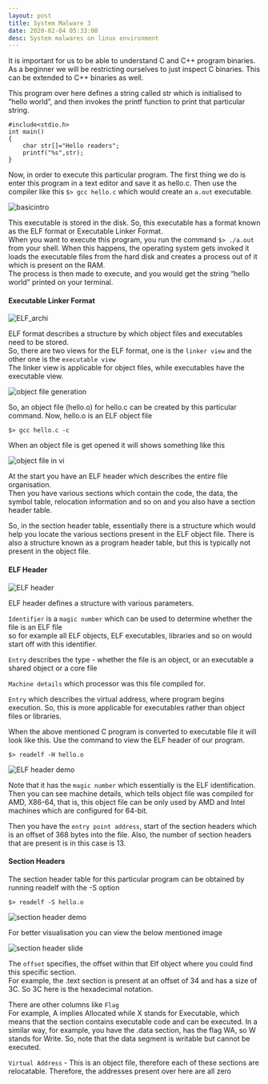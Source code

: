 ```yaml
---
layout: post
title: System Malware 3
date: 2020-02-04 05:33:00
desc: System malwares on linux environment
---
```


It is important for us to be able to understand C and C++ program binaries. As a beginner we will be restricting ourselves to just inspect
C binaries. This can be extended to C++ binaries as well.  

This program over here defines a string called str which is initialised to “hello world”, and then invokes the printf function to print
that particular string.  

```
#include<stdio.h>
int main()
{
	char str[]="Hello readers";
	printf("%s",str);
}
```

Now, in order to execute this particular program. The first thing we do is enter this program in a text editor and save it as hello.c. Then use the compiler like this
`$> gcc hello.c` which would create an `a.out` executable.   

![basicintro](https://user-images.githubusercontent.com/17383454/73702928-3ad24c00-4714-11ea-9de8-4a7298523ee9.png)  

This executable is stored in the disk. So, this executable has a format known as the ELF format or Executable Linker Format.  
When you want to execute this program, you run the command `$> ./a.out` from your shell. When this happens, the operating system gets invoked it loads the executable files from the
hard disk and creates a process out of it which is present on the RAM.  
The process is then made to execute, and you would get the string “hello world” printed on your terminal.

#### Executable Linker Format  

![ELF_archi](https://user-images.githubusercontent.com/17383454/73702982-69e8bd80-4714-11ea-8a1a-c7782c5a8683.png)    

ELF format describes a structure by which object files and executables need to be stored.  
So, there are two views for the ELF format, one is the `linker view` and the other one is the `executable view`  
The linker view is applicable for object files, while executables have the executable view.  

![object file generation](https://user-images.githubusercontent.com/17383454/73703002-871d8c00-4714-11ea-9df5-a8ba859a4fca.png)  

So, an object file (hello.o) for hello.c  can be created by this particular command. Now, hello.o is an ELF object file  

```$> gcc hello.c -c ```

When an object file is get opened it will shows something like this   

![object file in vi](https://user-images.githubusercontent.com/17383454/73703013-94d31180-4714-11ea-80a4-58cb1c84113a.png)  

At the start you have an ELF header which describes the entire file organisation.  
Then you have various sections which contain the code, the data, the symbol table, relocation information and so on and you also have a section header table.    

So, in the section header table, essentially there is a structure which would help you locate the various sections present in the ELF object file. There is also a structure known as a program header table, but this is typically not present in the object file.

#### ELF Header  

![ELF header](https://user-images.githubusercontent.com/17383454/73703306-7e798580-4715-11ea-903d-01a31878bcb5.png)  

ELF header defines a structure with various parameters.   

`Identifier` is a `magic number` which can be used to determine whether the file is an ELF file  
so for example all ELF objects, ELF executables, libraries and so on would start off with this identifier.  

`Entry` describes the type -  whether the file is an object, or an executable a shared object or a core file  

`Machine details` which processor was this file compiled for.  

`Entry` which describes the virtual address, where program begins execution. So, this is more applicable for executables rather than object files or libraries.

When the above mentioned C program is converted to executable file it will look like this. Use the command to view the ELF header of our program.  

`$> readelf -H hello.o`

![ELF header demo](https://user-images.githubusercontent.com/17383454/73703887-80dcdf00-4717-11ea-864f-10ee3bd667a1.png)  

Note that it has the `magic number` which essentially is the ELF identification. Then you can see machine details, which tells object file was compiled for AMD, X86-64, that is, this object
file can be only used by AMD and Intel machines which are configured for 64-bit.  

Then you have the `entry point address`, start of the section headers which is an offset of 368 bytes into the file. Also, the number of section
headers that are present is in this case is 13.


#### Section Headers  

The section header table for this particular program can be obtained by running readelf with the -S option

`$> readelf -S hello.o`

![section header demo](https://user-images.githubusercontent.com/17383454/73705218-407f6000-471b-11ea-89f4-deecdcc6fe76.png)

For better visualisation you can view the below mentioned image   

![section header slide](https://user-images.githubusercontent.com/17383454/73705288-758bb280-471b-11ea-86a9-04b5e45a4a22.png)

The `offset` specifies, the offset within that Elf object where you could find this specific section.  
For example, the .text section is present at an offset of 34 and has a size of 3C.
So 3C here is the hexadecimal notation. 

There are other columns like `Flag`    
For example,  A implies Allocated while X stands for Executable, which means that the section contains executable code and can be executed.
In a similar way, for example, you have the .data section, has the flag WA, so W stands for Write. So, note that the data segment is writable but cannot be executed.

`Virtual Address` - This is an object file, therefore each of these sections are relocatable. Therefore, the addresses present over here are all zero






